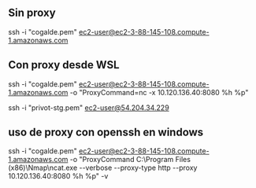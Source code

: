 

## Sin proxy
ssh -i "cogalde.pem" ec2-user@ec2-3-88-145-108.compute-1.amazonaws.com

## Con proxy desde WSL
ssh -i "cogalde.pem" ec2-user@ec2-3-88-145-108.compute-1.amazonaws.com -o "ProxyCommand=nc -x 10.120.136.40:8080 %h %p"


ssh -i "privot-stg.pem" ec2-user@54.204.34.229

## uso de proxy con openssh en windows
ssh -i "cogalde.pem" ec2-user@ec2-3-88-145-108.compute-1.amazonaws.com -o "ProxyCommand C:\Program Files (x86)\Nmap\ncat.exe --verbose --proxy-type http --proxy 10.120.136.40:8080 %h %p" -v



